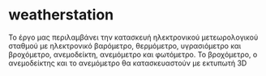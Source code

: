 # weatherstation
Το έργο μας περιλαμβάνει την κατασκευή ηλεκτρονικού μετεωρολογικού σταθμού με ηλεκτρονικό βαρόμετρο, θερμόμετρο, υγρασιόμετρο και βροχόμετρο, ανεμοδείκτη, ανεμόμετρο και φωτόμετρο.
Το βροχόμετρο, ο ανεμοδείκτης και το ανεμόμετρο θα κατασκευαστούν με εκτυπωτή 3D
